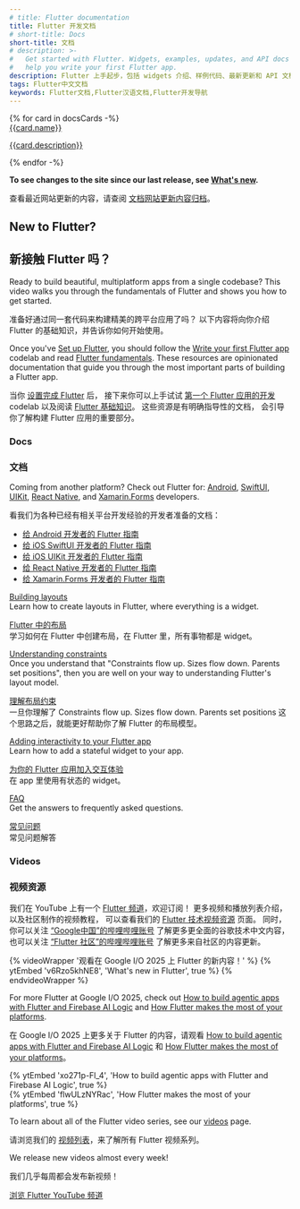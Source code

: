 ```yaml
---
# title: Flutter documentation
title: Flutter 开发文档
# short-title: Docs
short-title: 文档
# description: >-
#   Get started with Flutter. Widgets, examples, updates, and API docs to
#   help you write your first Flutter app.
description: Flutter 上手起步，包括 widgets 介绍、样例代码、最新更新和 API 文档，帮助你撰写第一个 Flutter 应用。
tags: Flutter中文文档
keywords: Flutter文档,Flutter汉语文档,Flutter开发导航
---
```


<div class="card-grid">
{% for card in docsCards -%}
  <a class="card filled-card outlined-card" href="{{card.url}}">
    <div class="card-header">
      <span class="card-title">{{card.name}}</span>
    </div>
    <div class="card-content">
      <p>{{card.description}}</p>
    </div>
  </a>
{% endfor -%}
</div>

**To see changes to the site since our last release,
see [What's new][].**

查看最近网站更新的内容，请查阅
[文档网站更新内容归档][What's new]。

[What's new]: /release/whats-new

## New to Flutter?

## 新接触 Flutter 吗？

Ready to build beautiful, multiplatform apps from a single codebase?
This video walks you through the fundamentals of Flutter and shows you how to get started.

准备好通过同一套代码来构建精美的跨平台应用了吗？
以下内容将向你介绍 Flutter 的基础知识，并告诉你如何开始使用。

Once you've [Set up Flutter][],
you should follow the 
[Write your first Flutter app][] codelab 
and read [Flutter fundamentals][]. 
These resources are opinionated documentation 
that guide you through the most important
parts of building a Flutter app.

当你 [设置完成 Flutter][Set up Flutter] 后，
接下来你可以上手试试 [第一个 Flutter 应用的开发][Write your first Flutter app] codelab 
以及阅读 [Flutter 基础知识][Flutter fundamentals]。
这些资源是有明确指导性的文档，
会引导你了解构建 Flutter 应用的重要部分。

[Write your first Flutter app]: /get-started/codelab
[Flutter fundamentals]: /get-started/fundamentals

### Docs

### 文档

Coming from another platform? Check out Flutter for:
[Android][], [SwiftUI][], [UIKit][], [React Native][], and
[Xamarin.Forms][] developers.

看我们为各种已经有相关平台开发经验的开发者准备的文档：
- [给 Android 开发者的 Flutter 指南][Android]
- [给 iOS SwiftUI 开发者的 Flutter 指南][SwiftUI]
- [给 iOS UIKit 开发者的 Flutter 指南][UIKit]
- [给 React Native 开发者的 Flutter 指南][React Native]
- [给 Xamarin.Forms 开发者的 Flutter 指南][Xamarin.Forms]

[Building layouts][]
<br> Learn how to create layouts in Flutter,
  where everything is a widget.

[Flutter 中的布局][Building layouts]
<br> 学习如何在 Flutter 中创建布局，在 Flutter 里，所有事物都是 widget。

[Understanding constraints][]
<br> Once you understand that "Constraints
  flow up. Sizes flow down. Parents set
  positions", then you are well on your
  way to understanding Flutter's layout model.

[理解布局约束][Understanding constraints]
<br> 一旦你理解了 Constraints flow up. Sizes flow down. Parents set positions
这个思路之后，就能更好帮助你了解 Flutter 的布局模型。

[Adding interactivity to your Flutter app][interactivity]
<br> Learn how to add a stateful widget to your app.

[为你的 Flutter 应用加入交互体验][interactivity]
<br> 在 app 里使用有状态的 widget。

[FAQ][]
<br> Get the answers to frequently asked questions.

[常见问题][FAQ]
<br> 常见问题解答

[Android]: /get-started/flutter-for/android-devs
[Building layouts]: /ui/layout
[FAQ]: /resources/faq
[Set up Flutter]: /get-started/install
[interactivity]: /ui/interactivity
[SwiftUI]: /get-started/flutter-for/swiftui-devs
[UIKit]: /get-started/flutter-for/uikit-devs
[React Native]: /get-started/flutter-for/react-native-devs
[Understanding constraints]: /ui/layout/constraints
[Xamarin.Forms]: /get-started/flutter-for/xamarin-forms-devs

### Videos

### 视频资源

我们在 YouTube 上有一个 [Flutter 频道](https://www.youtube.com/c/flutterdev)，欢迎订阅！
更多视频和播放列表介绍，以及社区制作的视频教程，
可以查看我们的 [Flutter 技术视频资源][videos] 页面。
同时，你可以关注 [“Google中国”的哔哩哔哩账号](https://space.bilibili.com/64169458)
了解更多更全面的谷歌技术中文内容，
也可以关注 [“Flutter 社区”的哔哩哔哩账号](https://space.bilibili.com/344928717)
了解更多来自社区的内容更新。

{% videoWrapper '观看在 Google I/O 2025 上 Flutter 的新内容！' %}
{% ytEmbed 'v6Rzo5khNE8', 'What\'s new in Flutter', true %}
{% endvideoWrapper %}
<br>

For more Flutter at Google I/O 2025, check out
[How to build agentic apps with Flutter and Firebase AI Logic][] 
and [How Flutter makes the most of your platforms][].

在 Google I/O 2025 上更多关于 Flutter 的内容，请观看
[How to build agentic apps with Flutter and Firebase AI Logic][] 
和 [How Flutter makes the most of your platforms][]。

<div class="card-grid">
  <div class="card wrapped-card outlined-card">
    <div class="card-content">
      {% ytEmbed 'xo271p-Fl_4', 'How to build agentic apps with Flutter and Firebase AI Logic', true %}
    </div>
  </div>
  <div class="card wrapped-card outlined-card">
    <div class="card-content">
      {% ytEmbed 'flwULzNYRac', 'How Flutter makes the most of your platforms', true %}
    </div>
  </div>
</div>

[How to build agentic apps with Flutter and Firebase AI Logic]: {{site.yt.watch}}?v=xo271p-Fl_4
[How Flutter makes the most of your platforms]: {{site.yt.watch}}?v=flwULzNYRac

To learn about all of the Flutter video series, see our [videos][] page.

请浏览我们的 [视频列表][videos]，来了解所有 Flutter 视频系列。

We release new videos almost every week!

我们几乎每周都会发布新视频！

<a class="filled-button" target="_blank" href="https://www.youtube.com/@flutterdev"><!-- Check out the Flutter YouTube channel -->浏览 Flutter YouTube 频道</a>

[videos]: /resources/videos
